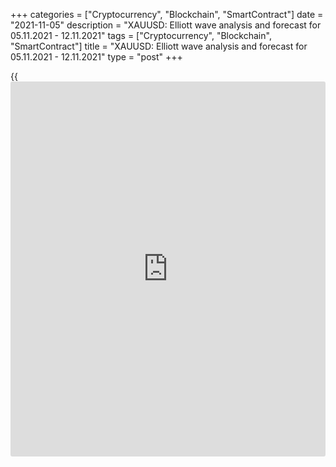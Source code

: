 +++
categories = ["Cryptocurrency", "Blockchain", "SmartContract"]
date = "2021-11-05"
description = "XAUUSD: Elliott wave analysis and forecast for 05.11.2021 - 12.11.2021"
tags = ["Cryptocurrency", "Blockchain", "SmartContract"]
title = "XAUUSD: Elliott wave analysis and forecast for 05.11.2021 - 12.11.2021"
type = "post"
+++

{{<iframe id="large-banner" src="https://www.bounty.group/#slide=26.0" width="100%" height="600" scrolling="no" style="border: 0px solid rgb(216, 221, 230); border-radius: 3px;">}}

2021-11-05

2021-11-05

XAUUSD: Elliott wave analysis and forecast for 05.11.2021 –
12.11.2021Alex Geuta

 **Main scenario:** consider long positions from corrections above the
level of 1721.11 with a target of 1915.00 – 2075.27.

 **Alternative scenario:** breakout and consolidation below the level of
1721.11 will allow the pair to continue declining to the levels of
1673.63 – 1602.20.

 **Analysis:** Daily chart: an ascending third wave of larger degree (3)
is formed, a descending correction has developed as the fourth wave (4),
and the fifth wave (5) appears to be unfolding, with the first wave of
smaller degree 1of (5) formed inside. H4 chart: apparently, a corrective
wave 2 of (5) is completed, and wave 3 of (5) has started unfolding,
with wave i of 3 formed inside. On the H1 chart, a correction finished
developing as wave ii of 3, supposedly, and wave iii of 3 has started to
form, with wave (ii) of iii completed as part of it. If the presumption
is correct, the pair will continue to rise to the levels of 1915.00 –
2075.27. The level of 1721.11 is critical in this scenario as a breakout
will enable the pair to continue declining to the levels of 1673.63 –
1602.20.

* * *

* * *

## Price chart of XAUUSD in real time mode

The content of this article reflects the author’s opinion and does not
necessarily reflect the official position of LiteForex. The material
published on this page is provided for informational purposes only and
should not be considered as the provision of investment advice for the
purposes of Directive 2004/39/EC.

Rate this article:

{{value}}

( {{count}} {{title}} )